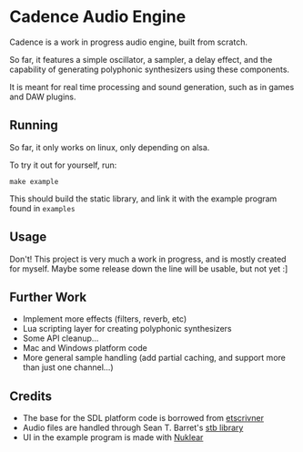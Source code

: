 # Cadence Audio Engine
Cadence is a work in progress audio engine, built from scratch.

So far, it features a simple oscillator, a sampler, a delay effect, and the capability of generating polyphonic synthesizers using these components.

It is meant for real time processing and sound generation, such as in games and DAW plugins.

## Running
So far, it only works on linux, only depending on alsa.

To try it out for yourself, run:

    make example

This should build the static library, and link it with the example program found in ```examples```

## Usage
Don't! This project is very much a work in progress, and is mostly created for myself. Maybe some release down the line will be usable, but not yet :]

## Further Work
 - Implement more effects (filters, reverb, etc)
 - Lua scripting layer for creating polyphonic synthesizers
 - Some API cleanup...
 - Mac and Windows platform code
 - More general sample handling (add partial caching, and support more than just one channel...)

## Credits
* The base for the SDL platform code is borrowed from [etscrivner](https://github.com/etscrivner/sdl_audio_circular_buffer)
* Audio files are handled through Sean T. Barret's [stb library](https://github.com/nothings/stb)
* UI in the example program is made with [Nuklear](https://github.com/Immediate-Mode-UI/Nuklear)
